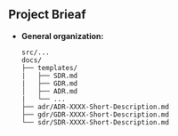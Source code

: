 ## Project Brieaf

- **General organization:**
  ```
  src/...
  docs/
  ├── templates/
  |   ├── SDR.md
  |   ├── GDR.md
  │   ├── ADR.md
  |   └── ...
  ├── adr/ADR-XXXX-Short-Description.md
  ├── gdr/GDR-XXXX-Short-Description.md
  └── sdr/SDR-XXXX-Short-Description.md
  ```
